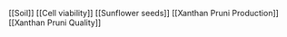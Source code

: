 [[Soil]]
[[Cell viability]]
[[Sunflower seeds]]
[[Xanthan Pruni Production]]
[[Xanthan Pruni Quality]]
